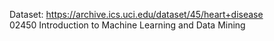 Dataset: https://archive.ics.uci.edu/dataset/45/heart+disease \
02450 Introduction to Machine Learning and Data Mining
